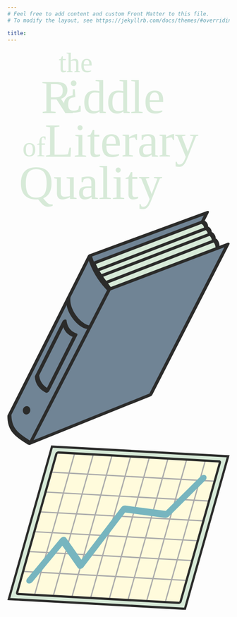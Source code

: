 ```yaml
---
# Feel free to add content and custom Front Matter to this file.
# To modify the layout, see https://jekyllrb.com/docs/themes/#overriding-theme-defaults

title:
---
```

<svg id="riddle_title_logo" viewBox="0 0 1633.32 1188.37">
<!-- orignal dimensions: 1499px x 1091px -->
<!-- Initial font: Abril Fatface -->
 <defs>
  <style type="text/css">
   <![CDATA[
    .fil0 {fill:#D7EAD8}
    .fnt0 {font-weight:normal;font-size:204.86px;font-family:'Odibee Sans'}
    .fnt1 {font-weight:normal;font-size:351.19px;font-family:'Odibee Sans'}
   ]]>
  </style>
 </defs>
 <g id="riddle_title">
  <text x="376.41" y="170.00"  class="fil0 fnt0">the</text>
  <text x="247.00" y="468.34"  class="fil0 fnt1">R</text>
  <text x="401.36" y="394.59"  class="fil0 fnt1">¿</text>
  <text x="552.54" y="468.34"  class="fil0 fnt1">ddle</text>
  <text x="110.00" y="788.61"  class="fil0 fnt0">of</text>
  <text x="273.51" y="789.36"  class="fil0 fnt1">Literary</text>
  <text x="85.23" y="1100.57"  class="fil0 fnt1">Quality</text>
 </g>
</svg>

<svg id="riddle_title_book" viewBox="0 0 169.34 178.56">
 <defs>
  <style type="text/css">
   <![CDATA[
    .fil4 {fill:#2B2B2A}
    .fil0 {fill:#D7EAD8}
    .fil2 {fill:#708495}
    .fil1 {fill:#2B2B2A;fill-rule:nonzero}
    .fil3 {fill:#2B2B2A;fill-rule:nonzero}
   ]]>
  </style>
 </defs>
 <g id="Layer_x0020_1">
  <metadata id="CorelCorpID_0Corel-Layer"/>
  <g>
   <polygon class="fil0" points="78.29,58.71 160.86,27.62 148.55,8.42 65.63,38.54 68.72,44.93 72.87,51.31 "/>
   <path id="1" class="fil1" d="M160.88 27.08l0.6 0.09 -0.64 0.99 -82.58 31.09 0.05 -1.08 82.57 -31.09zm0.6 0.09l0.39 0.6 -1.03 0.39 0.64 -0.99zm-13.54 -18.3l0.65 -1 0.58 0.1 12.31 19.2 -1.24 0.9 -12.3 -19.2zm0.65 -1l0.42 -0.15 0.16 0.25 -0.58 -0.1zm-82.99 31.21l-0.6 -0.12 0.67 -0.97 82.92 -30.12 -0.07 1.09 -82.92 30.12zm-0.6 -0.12l-0.3 -0.62 0.97 -0.35 -0.67 0.97zm4.36 5.55l-1.26 0.87 -0.01 -0.04 -3.09 -6.38 1.27 -0.84 3.09 6.39zm-1.26 0.87l-0.01 -0.02 0 -0.02 0.01 0.04zm5.39 5.48l-1.22 0.92 -0.01 -0.02 -4.16 -6.38 1.24 -0.91 4.15 6.39zm-1.22 0.92l-0.01 -0.02 0 0.01 0.01 0.01zm6.62 6.47l-0.63 1 -0.58 -0.07 -5.41 -7.4 1.21 -0.93 5.41 7.4zm-0.63 1l-0.41 0.16 -0.17 -0.23 0.58 0.07z"/>
  </g>
  <g>
   <polygon class="fil2" points="10.15,172.86 17.13,177.59 77.36,60.35 69.6,50.5 64.64,41.41 62.08,35.31 1.53,155.71 2.75,163.39 5.38,168.2 "/>
   <path id="1" class="fil1" d="M17.66 177.06l0.06 0.54 -1.13 0.52 -6.97 -4.73 1.07 -1.06 6.97 4.73zm0.06 0.54l-0.49 0.96 -0.64 -0.44 1.13 -0.52zm59.04 -117.26l1.2 -0.46 -0.01 0.48 -60.23 117.24 -1.19 -0.02 60.23 -117.24zm1.2 -0.46l0.14 0.18 -0.15 0.3 0.01 -0.48zm-8.96 -8.9l-0.03 -0.04 1.23 -0.91 7.76 9.85 -1.21 0.94 -7.75 -9.84zm0 0l-0.02 -0.02 -0.01 -0.02 0.03 0.04zm-4.99 -9.14l-0.01 -0.02 1.27 -0.84 4.96 9.09 -1.26 0.87 -4.96 -9.1zm0 0l-0.01 -0.01 0 -0.01 0.01 0.02zm-2.57 -6.12l0.04 -0.41 1.24 -0.4 2.56 6.1 -1.28 0.81 -2.56 -6.1zm0.04 -0.41l0.77 -1.52 0.47 1.12 -1.24 0.4zm-59.35 120.4l-1.26 0.33 0.07 -0.33 60.54 -120.4 1.19 0 -60.54 120.4zm-1.26 0.33l-0.02 -0.15 0.09 -0.18 -0.07 0.33zm2.54 7.02l-1.29 0.76 -0.03 -0.1 -1.22 -7.68 1.32 -0.66 1.22 7.68zm-1.29 0.76l-0.02 -0.04 -0.01 -0.06 0.03 0.1zm3.89 3.95l-1.21 0.93 -0.05 -0.07 -2.63 -4.81 1.26 -0.86 2.63 4.81zm-1.21 0.93l-0.03 -0.03 -0.02 -0.04 0.05 0.07zm5.93 3.66l-1.11 1.03 -0.04 -0.03 -4.78 -4.66 1.16 -1 4.77 4.66zm-1.11 1.03l-0.03 -0.01 -0.01 -0.02 0.04 0.03z"/>
  </g>
  <polygon class="fil2" points="63.05,33.63 64.72,40.29 148.37,8.79 152.01,1.5 "/>
  <g>
   <path class="fil1" d="M0.41 155.23l2.73 0c-0.38,0.75 -1.3,1.37 -2.05,1.37 -0.76,-0.01 -1.06,-0.62 -0.68,-1.37zm60.85 -121.01l1.44 -1.25 1.3 1.25 -60.86 121.01 -2.73 0 60.85 -121.01zm2.74 0l-2.74 0c0.38,-0.76 1.3,-1.37 2.06,-1.37 0.75,0 1.06,0.61 0.68,1.37zm88.16 -34.1l1.31 1.25 -1.44 1.25 -89.47 32.85 0.14 -2.5 89.46 -32.85zm-0.13 2.5l0.13 -2.5c0.85,-0.31 1.5,0 1.47,0.69 -0.04,0.69 -0.75,1.5 -1.6,1.81zm-2.11 5.8l-2.49 1.28 -0.24 -1.28 3.54 -7.05 2.74 0 -3.55 7.05zm-2.73 0l2.73 0c-0.38,0.75 -1.3,1.37 -2.05,1.37 -0.76,0 -1.06,-0.62 -0.68,-1.37zm3.07 5.77l-0.41 -0.75 0.01 -0.14 0.01 -0.15 0 -0.14 -0.01 -0.14 -0.01 -0.14 -0.01 -0.14 -0.02 -0.14 -0.02 -0.13 -0.03 -0.13 -0.04 -0.13 -0.04 -0.12 -0.04 -0.13 -0.05 -0.12 -0.06 -0.12 -0.06 -0.12 -0.07 -0.12 -0.07 -0.12 -0.08 -0.11 -0.08 -0.11 -0.1 -0.11 -0.1 -0.11 -0.1 -0.11 -0.11 -0.11 -0.12 -0.1 -0.13 -0.1 -0.13 -0.1 -0.14 -0.1 -0.15 -0.09 -0.15 -0.1 -0.17 -0.09 -0.17 -0.08 -0.18 -0.09 2.25 -2.56 0.22 0.1 0.21 0.11 0.21 0.11 0.19 0.12 0.19 0.12 0.18 0.13 0.18 0.13 0.16 0.13 0.16 0.14 0.15 0.14 0.14 0.15 0.14 0.15 0.12 0.15 0.12 0.16 0.11 0.16 0.11 0.16 0.09 0.17 0.09 0.17 0.08 0.18 0.08 0.18 0.06 0.18 0.06 0.18 0.05 0.19 0.04 0.19 0.04 0.2 0.03 0.2 0.02 0.19 0.01 0.21 0.01 0.2 0 0.21 -0.01 0.21 -0.01 0.21 -0.4 -0.74 -2.25 2.56zm-0.41 -0.75l3.06 -1.07c-0.05,0.7 -0.78,1.5 -1.62,1.8 -0.85,0.29 -1.49,-0.03 -1.44,-0.73zm3.29 4.98l-0.39 -0.61 -0.01 -0.15 -0.01 -0.15 -0.02 -0.15 -0.02 -0.14 -0.03 -0.15 -0.03 -0.13 -0.03 -0.14 -0.04 -0.13 -0.04 -0.13 -0.05 -0.13 -0.05 -0.13 -0.05 -0.12 -0.06 -0.12 -0.07 -0.12 -0.07 -0.12 -0.07 -0.11 -0.08 -0.12 -0.08 -0.11 -0.08 -0.1 -0.1 -0.11 -0.09 -0.1 -0.11 -0.1 -0.1 -0.1 -0.11 -0.09 -0.12 -0.09 -0.12 -0.09 -0.13 -0.09 -0.13 -0.09 -0.14 -0.08 -0.15 -0.08 -0.15 -0.08 -0.15 -0.07 2.25 -2.56 0.19 0.09 0.19 0.1 0.19 0.1 0.18 0.11 0.17 0.11 0.16 0.11 0.16 0.12 0.16 0.12 0.15 0.13 0.14 0.13 0.13 0.13 0.13 0.14 0.13 0.14 0.12 0.14 0.11 0.15 0.1 0.15 0.1 0.16 0.1 0.16 0.08 0.16 0.09 0.17 0.07 0.17 0.07 0.17 0.07 0.18 0.05 0.18 0.05 0.18 0.05 0.19 0.04 0.19 0.04 0.18 0.03 0.2 0.02 0.2 0.02 0.2 0.01 0.2 -0.39 -0.62 -2.28 2.55zm-0.39 -0.61l3.06 -1.32c0.03,0.66 -0.63,1.49 -1.47,1.86 -0.85,0.36 -1.56,0.12 -1.59,-0.54zm3.54 5.62l-0.51 -0.69 -0.01 -0.19 -0.01 -0.2 -0.02 -0.19 -0.02 -0.18 -0.03 -0.18 -0.03 -0.17 -0.04 -0.18 -0.04 -0.16 -0.05 -0.17 -0.05 -0.15 -0.06 -0.16 -0.06 -0.15 -0.07 -0.15 -0.07 -0.14 -0.07 -0.14 -0.08 -0.13 -0.09 -0.13 -0.09 -0.13 -0.09 -0.12 -0.1 -0.12 -0.1 -0.12 -0.11 -0.11 -0.11 -0.11 -0.12 -0.11 -0.12 -0.1 -0.13 -0.1 -0.13 -0.1 -0.14 -0.09 -0.14 -0.09 -0.15 -0.08 -0.15 -0.09 -0.16 -0.08 2.28 -2.55 0.2 0.1 0.19 0.11 0.19 0.11 0.18 0.11 0.17 0.12 0.18 0.13 0.16 0.12 0.16 0.14 0.15 0.14 0.15 0.14 0.14 0.15 0.14 0.15 0.13 0.16 0.12 0.16 0.12 0.17 0.11 0.17 0.11 0.18 0.1 0.18 0.09 0.19 0.09 0.19 0.08 0.2 0.07 0.2 0.07 0.21 0.06 0.21 0.06 0.22 0.05 0.22 0.04 0.22 0.03 0.23 0.03 0.24 0.02 0.23 0.02 0.25 0.01 0.25 -0.51 -0.69 -2.04 2.65zm-0.51 -0.69l3.06 -1.27c0.02,0.66 -0.65,1.49 -1.5,1.84 -0.84,0.36 -1.54,0.1 -1.56,-0.57zm2.79 4.95l0 -0.12 0 -0.12 -0.02 -0.14 -0.01 -0.14 -0.02 -0.15 -0.03 -0.16 -0.03 -0.16 -0.04 -0.17 -0.04 -0.16 -0.05 -0.17 -0.06 -0.17 -0.05 -0.18 -0.07 -0.17 -0.07 -0.17 -0.07 -0.17 -0.08 -0.16 -0.08 -0.17 -0.09 -0.15 -0.09 -0.16 -0.09 -0.15 -0.1 -0.14 -0.1 -0.14 -0.11 -0.12 -0.11 -0.12 -0.11 -0.12 -0.11 -0.1 -0.11 -0.09 -0.11 -0.08 -0.11 -0.07 -0.11 -0.06 -0.11 -0.05 -0.1 -0.03 2.04 -2.65 0.23 0.09 0.22 0.09 0.2 0.11 0.2 0.13 0.18 0.13 0.17 0.14 0.16 0.15 0.16 0.16 0.15 0.16 0.14 0.17 0.13 0.18 0.13 0.18 0.12 0.19 0.11 0.19 0.11 0.2 0.1 0.2 0.1 0.2 0.09 0.21 0.08 0.2 0.08 0.21 0.07 0.21 0.06 0.2 0.06 0.21 0.05 0.21 0.05 0.21 0.04 0.2 0.04 0.2 0.02 0.2 0.03 0.2 0.01 0.19 0.01 0.19 0 0.19 -3.06 1.21zm0 0l3.06 -1.21c-0.01,0.68 -0.7,1.5 -1.54,1.84 -0.85,0.33 -1.53,0.05 -1.52,-0.63z"/>
  </g>
  <g>
   <polygon class="fil2" points="17.43,177 109.12,140.11 167.81,25.55 77.66,59.75 "/>
   <path id="1" class="fil1" d="M109.12 138.89l1.36 1.23 -1.36 1.21 -91.69 36.89 -0.01 -2.45 91.7 -36.88zm0 2.44l0 -2.44c0.84,-0.34 1.53,-0.07 1.53,0.6 0,0.68 -0.69,1.5 -1.53,1.84zm57.33 -115.8l1.4 -1.22 1.32 1.25 -58.69 114.56 -2.72 -0.03 58.69 -114.56zm2.72 0.03l-2.72 -0.03c0.38,-0.75 1.31,-1.36 2.06,-1.35 0.75,0.01 1.04,0.63 0.66,1.38zm-91.56 35.43l-1.31 -1.25 1.4 -1.23 90.15 -34.2 -0.09 2.48 -90.15 34.2zm0.09 -2.48l-0.09 2.48c-0.84,0.32 -1.51,0.03 -1.48,-0.66 0.02,-0.68 0.72,-1.5 1.57,-1.82zm-58.91 118.5l-1.36 1.21 -1.36 -1.24 60.23 -117.24 2.72 0.03 -60.23 117.24zm-2.72 -0.03l2.72 0.03c-0.39,0.76 -1.32,1.36 -2.07,1.35 -0.75,0 -1.04,-0.63 -0.65,-1.38z"/>
  </g>
  <g>
   <polygon class="fil1" points="76.32,60.89 75.68,60.22 75.05,59.54 74.42,58.85 73.81,58.16 73.21,57.46 72.61,56.75 72.03,56.04 71.45,55.31 70.89,54.58 70.34,53.84 69.79,53.08 69.26,52.32 68.74,51.56 68.23,50.78 67.73,49.99 67.24,49.19 66.77,48.39 66.3,47.57 65.85,46.75 65.41,45.91 64.98,45.06 64.57,44.21 64.17,43.34 63.78,42.47 63.4,41.58 63.03,40.68 62.68,39.77 62.34,38.85 62.02,37.92 61.71,36.98 61.41,36.03 61.13,35.06 64.13,33.37 64.41,34.31 64.69,35.24 65,36.16 65.31,37.07 65.64,37.96 65.99,38.85 66.34,39.73 66.71,40.59 67.09,41.45 67.49,42.29 67.89,43.13 68.31,43.96 68.74,44.77 69.18,45.58 69.63,46.38 70.1,47.16 70.58,47.94 71.06,48.71 71.56,49.47 72.07,50.23 72.59,50.97 73.12,51.71 73.67,52.43 74.22,53.15 74.78,53.86 75.35,54.57 75.94,55.26 76.53,55.95 77.13,56.63 77.74,57.3 78.36,57.96 78.99,58.62 "/>
  </g>
  <g>
   <polygon class="fil3" points="62.42,89.82 61.62,89.96 60.86,89.97 60.13,89.88 59.4,89.72 58.68,89.48 57.95,89.18 57.21,88.81 56.46,88.38 55.71,87.9 54.96,87.36 54.21,86.76 53.46,86.12 52.72,85.43 51.99,84.69 51.28,83.91 50.58,83.09 49.91,82.23 49.26,81.34 48.64,80.41 48.05,79.46 47.5,78.48 46.99,77.47 46.53,76.44 46.11,75.39 45.75,74.32 45.44,73.24 45.2,72.14 45.02,71.03 44.92,69.91 44.89,68.78 44.94,67.64 45.08,66.5 48.11,65.61 47.99,66.58 47.95,67.57 47.98,68.57 48.07,69.57 48.23,70.58 48.46,71.59 48.74,72.6 49.08,73.59 49.47,74.58 49.91,75.55 50.39,76.51 50.91,77.44 51.47,78.35 52.06,79.23 52.68,80.09 53.33,80.91 53.99,81.69 54.68,82.43 55.37,83.13 56.07,83.79 56.78,84.4 57.48,84.96 58.18,85.46 58.87,85.9 59.54,86.29 60.19,86.61 60.8,86.87 61.38,87.06 61.91,87.18 62.38,87.23 62.74,87.23 62.99,87.19 "/>
  </g>
  <g>
   <path class="fil1" d="M3.06 155.1l-3.06 1.23c0,-0.68 0.68,-1.5 1.53,-1.84 0.85,-0.34 1.53,-0.06 1.53,0.61zm12.56 23.03l-0.82 -0.54 -0.81 -0.53 -0.79 -0.52 -0.78 -0.51 -0.76 -0.5 -0.75 -0.5 -0.73 -0.51 -0.71 -0.5 -0.69 -0.5 -0.68 -0.52 -0.65 -0.51 -0.64 -0.53 -0.61 -0.54 -0.58 -0.55 -0.57 -0.57 -0.54 -0.59 -0.51 -0.61 -0.49 -0.63 -0.46 -0.65 -0.43 -0.68 -0.4 -0.71 -0.38 -0.73 -0.34 -0.77 -0.3 -0.8 -0.28 -0.83 -0.24 -0.88 -0.2 -0.91 -0.17 -0.95 -0.13 -0.99 -0.1 -1.03 -0.06 -1.08 -0.02 -1.13 3.06 -1.23 0.02 1.06 0.06 1.01 0.09 0.97 0.12 0.92 0.16 0.88 0.19 0.84 0.22 0.8 0.25 0.77 0.28 0.74 0.31 0.7 0.34 0.68 0.37 0.64 0.4 0.63 0.43 0.6 0.45 0.59 0.48 0.56 0.5 0.55 0.53 0.54 0.56 0.52 0.58 0.51 0.6 0.51 0.63 0.5 0.66 0.49 0.67 0.49 0.7 0.49 0.71 0.5 0.74 0.49 0.75 0.5 0.78 0.51 0.79 0.52 0.81 0.52 0.83 0.54 -2.45 2.46zm0 0l2.45 -2.46c0.51,0.34 0.37,1.16 -0.3,1.84 -0.67,0.67 -1.64,0.95 -2.15,0.62z"/>
  </g>
  <g>
   <path class="fil1" d="M31.94 137.17l-2.73 1.36 -0.43 -0.24 -0.42 -0.24 -0.41 -0.25 -0.4 -0.26 -0.4 -0.27 -0.38 -0.28 -0.38 -0.28 -0.36 -0.29 -0.36 -0.3 -0.34 -0.31 -0.34 -0.32 -0.32 -0.33 -0.31 -0.33 -0.3 -0.35 -0.29 -0.35 -0.28 -0.37 -0.27 -0.37 -0.25 -0.39 -0.24 -0.4 -0.22 -0.4 -0.22 -0.42 -0.2 -0.43 -0.18 -0.43 -0.17 -0.45 -0.16 -0.47 -0.14 -0.47 -0.13 -0.48 -0.11 -0.5 -0.1 -0.51 -0.08 -0.51 -0.07 -0.54 -0.04 -0.54 3.29 -1.47 0.04 0.48 0.06 0.47 0.07 0.46 0.09 0.45 0.1 0.44 0.11 0.43 0.13 0.42 0.13 0.41 0.16 0.4 0.16 0.39 0.18 0.38 0.19 0.37 0.2 0.36 0.21 0.35 0.23 0.34 0.23 0.34 0.25 0.33 0.26 0.31 0.27 0.32 0.28 0.3 0.3 0.3 0.3 0.28 0.31 0.28 0.33 0.28 0.33 0.26 0.34 0.26 0.36 0.26 0.36 0.24 0.37 0.24 0.39 0.24 0.39 0.23 0.4 0.22 -2.74 1.35 2.95 0zm-2.73 1.36l2.52 -2.71c0.58,0.31 0.5,1.18 -0.2,1.93 -0.69,0.75 -1.73,1.1 -2.32,0.78zm23.64 -45.05l0.35 1.41 -0.66 1.33 -0.67 1.32 -0.66 1.32 -0.67 1.32 -0.66 1.32 -0.66 1.32 -0.67 1.32 -0.66 1.32 -0.67 1.33 -0.66 1.32 -0.67 1.32 -0.66 1.32 -0.67 1.32 -0.66 1.32 -0.66 1.32 -0.67 1.32 -0.66 1.33 -0.67 1.32 -0.66 1.32 -0.67 1.32 -0.66 1.32 -0.67 1.32 -0.66 1.32 -0.66 1.32 -0.67 1.33 -0.66 1.32 -0.67 1.32 -0.66 1.32 -0.67 1.32 -0.66 1.32 -0.67 1.32 -0.66 1.32 -2.95 0 0.67 -1.32 0.66 -1.32 0.67 -1.32 0.66 -1.32 0.67 -1.32 0.66 -1.33 0.67 -1.32 0.66 -1.32 0.66 -1.32 0.67 -1.32 0.66 -1.32 0.67 -1.32 0.66 -1.32 0.67 -1.33 0.66 -1.32 0.67 -1.32 0.66 -1.32 0.67 -1.32 0.66 -1.32 0.66 -1.32 0.67 -1.32 0.66 -1.33 0.67 -1.32 0.66 -1.32 0.67 -1.32 0.66 -1.32 0.66 -1.32 0.67 -1.32 0.66 -1.33 0.67 -1.32 0.66 -1.32 0.67 -1.32 0.34 1.42 2.25 -2.83zm0.35 1.41l-2.94 0c0.41,-0.81 1.4,-1.47 2.21,-1.47 0.81,0 1.14,0.66 0.73,1.47zm-11.23 -10.72l3.11 -0.77 0.07 0.5 0.07 0.48 0.09 0.47 0.1 0.46 0.11 0.44 0.13 0.44 0.13 0.42 0.15 0.4 0.16 0.4 0.17 0.39 0.18 0.37 0.2 0.36 0.2 0.35 0.22 0.34 0.23 0.32 0.24 0.32 0.25 0.31 0.26 0.29 0.27 0.28 0.28 0.27 0.3 0.27 0.3 0.25 0.32 0.24 0.33 0.23 0.34 0.22 0.35 0.21 0.36 0.2 0.37 0.19 0.38 0.18 0.4 0.17 0.4 0.16 0.41 0.15 -2.25 2.83 -0.46 -0.17 -0.46 -0.18 -0.44 -0.19 -0.44 -0.21 -0.42 -0.21 -0.41 -0.23 -0.39 -0.24 -0.39 -0.25 -0.37 -0.26 -0.36 -0.28 -0.35 -0.28 -0.34 -0.3 -0.32 -0.31 -0.31 -0.32 -0.3 -0.34 -0.29 -0.35 -0.27 -0.36 -0.26 -0.37 -0.25 -0.38 -0.23 -0.4 -0.22 -0.41 -0.21 -0.42 -0.19 -0.44 -0.18 -0.44 -0.17 -0.46 -0.15 -0.47 -0.14 -0.49 -0.12 -0.49 -0.11 -0.51 -0.1 -0.52 -0.08 -0.53 -0.07 -0.55 3.11 -0.77 -2.94 -0.01zm3.11 -0.77l-3.28 1.55c-0.08,-0.69 0.59,-1.6 1.5,-2.03 0.9,-0.43 1.7,-0.21 1.78,0.48zm-21.06 42.32l-3.11 0.73 0.17 -0.74 20.89 -41.54 2.94 0.01 -20.89 41.54zm-2.94 -0.01l2.94 0.01c-0.4,0.81 -1.4,1.47 -2.21,1.47 -0.81,0 -1.14,-0.66 -0.73,-1.48z"/>
  </g>
  <g>
   <path class="fil4" d="M16.28 150.47c-0.77,-1.14 -2.15,-1.38 -3.09,-0.53 -0.94,0.85 -1.07,2.47 -0.3,3.62 0.77,1.14 2.15,1.38 3.09,0.53 0.94,-0.85 1.07,-2.47 0.3,-3.62z"/>
   <path id="1" class="fil1" d="M12.83 149.63l0 0 0.15 -0.12 0.14 -0.11 0.15 -0.1 0.16 -0.1 0.16 -0.08 0.15 -0.07 0.16 -0.06 0.15 -0.05 0.16 -0.04 0.14 -0.03 0.15 -0.02 0.14 -0.01 0.15 -0.01 0.13 0.01 0.14 0.01 0.13 0.02 0.13 0.02 0.12 0.04 0.13 0.04 0.12 0.04 0.11 0.05 0.12 0.06 0.11 0.06 0.11 0.07 0.11 0.08 0.1 0.08 0.1 0.09 0.1 0.09 0.09 0.1 0.09 0.1 0.08 0.11 0.09 0.12 -1.23 0.91 -0.07 -0.09 -0.07 -0.09 -0.07 -0.09 -0.08 -0.08 -0.07 -0.07 -0.08 -0.07 -0.08 -0.06 -0.08 -0.06 -0.08 -0.05 -0.09 -0.05 -0.08 -0.04 -0.08 -0.04 -0.09 -0.03 -0.08 -0.02 -0.08 -0.03 -0.08 -0.01 -0.08 -0.01 -0.08 -0.01 -0.07 0 -0.07 0 -0.07 0 -0.06 0.01 -0.06 0.02 -0.05 0.01 -0.05 0.01 -0.05 0.02 -0.04 0.02 -0.04 0.02 -0.03 0.02 -0.04 0.03 -0.04 0.03 -0.03 0.03 0 0 -0.72 -0.62zm-0.55 4.38l0 0 -0.08 -0.12 -0.07 -0.12 -0.07 -0.13 -0.06 -0.12 -0.05 -0.13 -0.05 -0.14 -0.04 -0.13 -0.04 -0.14 -0.03 -0.13 -0.02 -0.14 -0.02 -0.14 -0.02 -0.14 0 -0.14 -0.01 -0.14 0.01 -0.14 0 -0.14 0.02 -0.15 0.02 -0.14 0.03 -0.14 0.03 -0.14 0.04 -0.14 0.05 -0.15 0.05 -0.14 0.06 -0.14 0.07 -0.14 0.08 -0.15 0.08 -0.14 0.1 -0.13 0.1 -0.14 0.12 -0.14 0.12 -0.13 0.13 -0.13 0.72 0.62 -0.04 0.03 -0.04 0.04 -0.03 0.05 -0.04 0.05 -0.04 0.06 -0.04 0.06 -0.04 0.06 -0.03 0.07 -0.03 0.08 -0.03 0.09 -0.03 0.08 -0.03 0.09 -0.02 0.1 -0.02 0.09 -0.01 0.1 -0.01 0.11 -0.01 0.1 0 0.11 0 0.1 0.01 0.11 0.01 0.11 0.01 0.11 0.02 0.11 0.03 0.11 0.03 0.11 0.03 0.1 0.04 0.11 0.04 0.11 0.05 0.1 0.05 0.1 0.06 0.1 0.07 0.1 0 0 -1.23 0.91zm4.06 0.39l0 0 -0.14 0.12 -0.15 0.11 -0.15 0.1 -0.16 0.1 -0.16 0.08 -0.15 0.07 -0.16 0.06 -0.15 0.05 -0.15 0.04 -0.15 0.03 -0.15 0.02 -0.14 0.01 -0.14 0.01 -0.14 -0.01 -0.13 -0.01 -0.14 -0.02 -0.12 -0.02 -0.13 -0.04 -0.13 -0.04 -0.12 -0.04 -0.11 -0.05 -0.12 -0.06 -0.11 -0.06 -0.11 -0.07 -0.11 -0.08 -0.1 -0.08 -0.1 -0.09 -0.09 -0.09 -0.1 -0.1 -0.09 -0.1 -0.08 -0.11 -0.08 -0.12 1.23 -0.91 0.06 0.09 0.07 0.09 0.07 0.09 0.08 0.08 0.07 0.07 0.08 0.07 0.08 0.06 0.08 0.06 0.08 0.05 0.09 0.05 0.08 0.04 0.09 0.04 0.08 0.03 0.08 0.02 0.08 0.03 0.08 0.01 0.08 0.01 0.08 0.01 0.07 0 0.07 0 0.07 0 0.06 -0.01 0.06 -0.02 0.06 -0.01 0.04 -0.01 0.05 -0.02 0.04 -0.02 0.04 -0.02 0.03 -0.02 0.04 -0.03 0.04 -0.03 0.03 -0.03 0 0 0.72 0.62zm0.56 -4.38l0 0 0.07 0.12 0.07 0.12 0.07 0.13 0.06 0.12 0.05 0.13 0.05 0.14 0.04 0.13 0.04 0.13 0.03 0.14 0.02 0.14 0.02 0.14 0.02 0.14 0.01 0.14 0 0.14 0 0.14 -0.01 0.14 -0.02 0.14 -0.02 0.15 -0.03 0.14 -0.03 0.14 -0.04 0.14 -0.04 0.15 -0.06 0.14 -0.06 0.14 -0.07 0.14 -0.07 0.14 -0.09 0.14 -0.1 0.14 -0.1 0.14 -0.11 0.14 -0.13 0.13 -0.13 0.13 -0.72 -0.62 0.04 -0.03 0.04 -0.04 0.03 -0.05 0.04 -0.05 0.04 -0.05 0.04 -0.07 0.04 -0.06 0.03 -0.08 0.03 -0.07 0.04 -0.09 0.02 -0.08 0.03 -0.09 0.02 -0.1 0.02 -0.09 0.01 -0.1 0.01 -0.11 0.01 -0.1 0 -0.11 0 -0.1 0 -0.11 -0.02 -0.11 -0.01 -0.11 -0.02 -0.11 -0.03 -0.11 -0.03 -0.11 -0.03 -0.1 -0.04 -0.11 -0.04 -0.11 -0.05 -0.1 -0.05 -0.1 -0.06 -0.1 -0.06 -0.1 0 0 1.23 -0.91z"/>
  </g>
  <g>
   <path class="fil1" d="M148.51 9.66l0.09 -2.48c0.84,-0.32 1.51,-0.03 1.48,0.66 -0.02,0.68 -0.72,1.5 -1.57,1.82zm-82.85 31.48l0.08 -2.48 82.86 -31.48 -0.09 2.48 -82.85 31.48zm0.08 -2.48l-0.08 2.48c-0.85,0.32 -1.51,0.02 -1.49,-0.66 0.02,-0.68 0.72,-1.5 1.57,-1.82z"/>
  </g>
  <g>
   <path class="fil1" d="M151.19 14.68l0.06 -2.48c0.85,-0.32 1.52,-0.03 1.5,0.65 -0.02,0.69 -0.72,1.5 -1.56,1.83zm-83.29 32l0.07 -2.48 83.28 -32 -0.06 2.48 -83.29 32zm0.07 -2.48l-0.07 2.48c-0.85,0.32 -1.52,0.03 -1.5,-0.65 0.02,-0.68 0.72,-1.5 1.57,-1.83z"/>
  </g>
  <g>
   <path class="fil1" d="M154.4 18.92l0.07 -2.47c0.85,-0.33 1.52,-0.04 1.5,0.65 -0.02,0.68 -0.72,1.49 -1.57,1.82zm-83.91 32.21l0.07 -2.48 83.91 -32.2 -0.07 2.47 -83.91 32.21zm0.07 -2.48l-0.07 2.48c-0.84,0.32 -1.51,0.03 -1.49,-0.65 0.01,-0.69 0.72,-1.5 1.56,-1.83z"/>
  </g>
  <g>
   <path class="fil1" d="M157.76 23.87l0.06 -2.47c0.84,-0.32 1.51,-0.04 1.5,0.65 -0.02,0.68 -0.71,1.5 -1.56,1.82zm-83.31 32.2l0.06 -2.47 83.31 -32.2 -0.06 2.47 -83.31 32.2zm0.06 -2.47l-0.06 2.47c-0.84,0.33 -1.51,0.04 -1.5,-0.64 0.02,-0.68 0.72,-1.5 1.56,-1.83z"/>
  </g>
 </g>
</svg>


<svg id="riddle_title_chart" viewBox="0 0 452.51 335.24">
 <defs>
  <style type="text/css">
   <![CDATA[
    .cfil2 {fill:#FFFBDC}
    .cfil0 {fill:#D7EAD8}
    .cfil1 {fill:#2B2B2A;fill-rule:nonzero}
    .cfil3 {fill:#ABABAB;fill-rule:nonzero}
    .cfil4 {fill:#77B5BF;fill-rule:nonzero}
   ]]>
  </style>
 </defs>
 <g id="Layer_x0020_1">
  <metadata id="CorelCorpID_0Corel-Layer"/>
  <g>
   <polygon class="cfil0" points="90.83,2.4 449.56,22.18 361.67,332.84 2.95,313.05 "/>
   <path id="1" class="cfil1" d="M448.92 24.45l-358.73 -19.78 1.29 -4.54 358.72 19.78 1.66 2.4 -2.94 2.14zm1.28 -4.54l2.31 0.13 -0.65 2.27 -1.66 -2.4zm-90.83 312.8l87.88 -310.66 4.61 0.26 -87.88 310.66 -2.95 2.14 -1.66 -2.4zm4.61 0.26l-0.64 2.27 -2.31 -0.13 2.95 -2.14zm-360.39 -22.19l358.72 19.79 -1.28 4.54 -358.72 -19.79 -1.67 -2.39 2.95 -2.15zm-1.28 4.54l-2.31 -0.12 0.64 -2.27 1.67 2.39zm90.83 -312.8l-87.89 310.66 -4.61 -0.25 87.89 -310.66 2.95 -2.14 1.66 2.39zm-4.61 -0.25l0.64 -2.27 2.31 0.13 -2.95 2.14z"/>
  </g>
  <g>
   <path class="cfil2" d="M103.78 14.46l326.51 18.01c1.76,0.1 2.79,1.6 2.3,3.34l-79.77 281.98c-0.49,1.74 -2.33,3.08 -4.09,2.98l-326.51 -18.01c-1.76,-0.1 -2.8,-1.59 -2.31,-3.33l79.78 -281.99c0.49,-1.73 2.33,-3.07 4.09,-2.98z"/>
   <path id="1" class="cfil1" d="M429.93 33.76l-326.52 -18.01 0.73 -2.57 326.51 18 -0.72 2.58 0 0zm3.97 2.12l-2.61 -0.15 0 0 0.02 -0.09 0.02 -0.1 0.01 -0.09 0.01 -0.1 0.01 -0.09 0 -0.09 -0.01 -0.09 -0.01 -0.08 -0.01 -0.08 -0.02 -0.09 -0.03 -0.08 -0.02 -0.08 -0.03 -0.07 -0.04 -0.08 -0.04 -0.07 -0.05 -0.07 -0.04 -0.06 -0.06 -0.07 -0.06 -0.06 -0.06 -0.06 -0.06 -0.05 -0.06 -0.05 -0.07 -0.04 -0.07 -0.04 -0.08 -0.04 -0.08 -0.04 -0.08 -0.03 -0.09 -0.02 -0.08 -0.02 -0.09 -0.02 -0.1 -0.01 -0.09 -0.01 0.72 -2.58 0.23 0.02 0.23 0.03 0.21 0.04 0.22 0.06 0.2 0.06 0.2 0.07 0.19 0.08 0.18 0.09 0.17 0.1 0.17 0.11 0.16 0.12 0.15 0.13 0.14 0.13 0.13 0.14 0.12 0.15 0.12 0.15 0.1 0.17 0.1 0.17 0.08 0.17 0.08 0.18 0.07 0.19 0.05 0.19 0.05 0.2 0.03 0.2 0.03 0.21 0.01 0.21 0 0.21 -0.01 0.22 -0.02 0.22 -0.04 0.22 -0.04 0.23 -0.06 0.23 0 0zm-82.39 281.84l79.78 -281.99 2.61 0.15 -79.77 281.98 -2.62 -0.14 0 0zm-3.15 4.34l0.73 -2.58 0 0 0.1 0.01 0.1 -0.01 0.1 0 0.09 -0.01 0.1 -0.02 0.09 -0.02 0.1 -0.02 0.09 -0.03 0.1 -0.04 0.09 -0.03 0.09 -0.04 0.09 -0.05 0.09 -0.05 0.1 -0.05 0.07 -0.05 0.09 -0.06 0.08 -0.06 0.08 -0.07 0.08 -0.07 0.07 -0.07 0.07 -0.07 0.07 -0.08 0.07 -0.07 0.06 -0.08 0.06 -0.09 0.05 -0.09 0.05 -0.08 0.04 -0.08 0.05 -0.1 0.04 -0.09 0.03 -0.09 0.03 -0.1 2.62 0.14 -0.07 0.23 -0.09 0.22 -0.09 0.22 -0.1 0.22 -0.11 0.21 -0.12 0.21 -0.13 0.2 -0.14 0.2 -0.14 0.19 -0.16 0.19 -0.16 0.18 -0.17 0.17 -0.17 0.17 -0.18 0.16 -0.19 0.15 -0.19 0.15 -0.2 0.13 -0.21 0.14 -0.2 0.12 -0.21 0.11 -0.22 0.11 -0.22 0.1 -0.22 0.08 -0.22 0.08 -0.23 0.07 -0.23 0.06 -0.23 0.05 -0.23 0.04 -0.24 0.02 -0.22 0.02 -0.24 0 -0.23 0 -0.01 0zm-325.78 -20.58l326.51 18 -0.73 2.58 -326.51 -18.01 0 0 0.73 -2.57zm-3.98 -2.12l2.62 0.14 0 0 -0.03 0.1 -0.02 0.09 -0.01 0.1 -0.01 0.09 0 0.09 0 0.09 0 0.09 0.01 0.09 0.02 0.08 0.02 0.08 0.02 0.08 0.03 0.08 0.03 0.08 0.04 0.07 0.04 0.07 0.04 0.07 0.05 0.07 0.05 0.06 0.06 0.06 0.06 0.06 0.06 0.05 0.07 0.05 0.07 0.05 0.07 0.04 0.08 0.04 0.08 0.03 0.08 0.03 0.08 0.03 0.09 0.02 0.09 0.02 0.09 0.01 0.1 0.01 -0.73 2.57 -0.23 -0.02 -0.22 -0.03 -0.22 -0.04 -0.21 -0.05 -0.2 -0.06 -0.2 -0.08 -0.19 -0.08 -0.18 -0.09 -0.18 -0.1 -0.16 -0.11 -0.16 -0.12 -0.15 -0.12 -0.14 -0.13 -0.14 -0.15 -0.12 -0.15 -0.11 -0.15 -0.11 -0.16 -0.09 -0.17 -0.09 -0.18 -0.08 -0.18 -0.06 -0.18 -0.06 -0.19 -0.04 -0.21 -0.04 -0.2 -0.02 -0.2 -0.01 -0.21 -0.01 -0.22 0.02 -0.22 0.02 -0.21 0.03 -0.23 0.05 -0.23 0.05 -0.22 0 0zm82.39 -281.84l-79.77 281.98 -2.62 -0.14 79.78 -281.99 2.61 0.15zm3.15 -4.34l-0.73 2.57 0 0 -0.09 0 -0.1 0 -0.1 0.01 -0.1 0.01 -0.09 0.01 -0.1 0.02 -0.09 0.03 -0.1 0.03 -0.09 0.03 -0.1 0.04 -0.09 0.04 -0.09 0.04 -0.09 0.05 -0.09 0.05 -0.08 0.06 -0.09 0.06 -0.08 0.06 -0.07 0.06 -0.09 0.07 -0.07 0.07 -0.07 0.07 -0.07 0.08 -0.06 0.08 -0.06 0.08 -0.06 0.08 -0.05 0.09 -0.06 0.08 -0.04 0.09 -0.04 0.09 -0.04 0.1 -0.04 0.09 -0.03 0.1 -2.61 -0.15 0.07 -0.22 0.08 -0.23 0.09 -0.22 0.1 -0.21 0.11 -0.22 0.13 -0.21 0.13 -0.2 0.13 -0.2 0.15 -0.19 0.15 -0.18 0.16 -0.18 0.18 -0.18 0.17 -0.17 0.18 -0.15 0.18 -0.16 0.2 -0.14 0.2 -0.14 0.2 -0.13 0.2 -0.12 0.21 -0.12 0.22 -0.11 0.22 -0.09 0.22 -0.09 0.23 -0.08 0.22 -0.07 0.23 -0.06 0.23 -0.04 0.24 -0.04 0.23 -0.03 0.23 -0.02 0.24 0 0.23 0.01 0 0z"/>
  </g>
  <g>
   <polygon class="cfil3" points="54.08,304.52 135.64,16.22 138.26,16.36 56.69,304.66 "/>
  </g>
  <g>
   <polygon class="cfil3" points="92.1,306.62 173.66,18.32 176.27,18.46 94.71,306.76 "/>
  </g>
  <g>
   <polygon class="cfil3" points="130.12,308.71 211.68,20.41 214.29,20.56 132.73,308.86 "/>
  </g>
  <g>
   <polygon class="cfil3" points="168.14,310.81 249.7,22.51 252.31,22.66 170.75,310.95 "/>
  </g>
  <g>
   <polygon class="cfil3" points="206.15,312.91 287.72,24.61 290.33,24.75 208.77,313.05 "/>
  </g>
  <g>
   <polygon class="cfil3" points="244.17,315 325.73,26.71 328.35,26.85 246.79,315.15 "/>
  </g>
  <g>
   <polygon class="cfil3" points="282.19,317.1 363.75,28.8 366.37,28.95 284.81,317.24 "/>
  </g>
  <g>
   <polygon class="cfil3" points="320.21,319.2 401.77,30.9 404.39,31.04 322.82,319.34 "/>
  </g>
  <g>
   <polygon class="cfil3" points="421.73,74.22 88.82,55.86 89.55,53.28 422.46,71.65 "/>
  </g>
  <g>
   <polygon class="cfil3" points="410.29,114.66 77.38,96.3 78.11,93.72 411.02,112.08 "/>
  </g>
  <g>
   <polygon class="cfil3" points="398.85,155.09 65.94,136.73 66.67,134.15 399.58,152.51 "/>
  </g>
  <g>
   <polygon class="cfil3" points="387.41,195.53 54.5,177.16 55.23,174.59 388.14,192.95 "/>
  </g>
  <g>
   <polygon class="cfil3" points="375.97,235.96 43.06,217.6 43.79,215.02 376.7,233.38 "/>
  </g>
  <g>
   <polygon class="cfil3" points="364.53,276.4 31.62,258.03 32.35,255.46 365.26,273.82 "/>
  </g>
  <g>
   <path class="cfil1" d="M429.65 34.74l-326.52 -18.01 1.29 -4.54 326.51 18.01 -1.28 4.54zm5.25 1.19l-4.61 -0.25 0 0 0.01 -0.05 0.01 -0.04 0 -0.04 0.01 -0.05 0 -0.04 0 -0.05 0 -0.04 -0.01 -0.04 0 -0.03 -0.01 -0.05 -0.01 -0.04 -0.01 -0.03 -0.02 -0.04 -0.02 -0.04 -0.02 -0.03 -0.02 -0.03 -0.02 -0.03 -0.03 -0.04 -0.03 -0.02 -0.03 -0.03 -0.03 -0.03 -0.03 -0.02 -0.03 -0.02 -0.03 -0.02 -0.04 -0.02 -0.03 -0.01 -0.05 -0.02 -0.03 -0.01 -0.04 -0.01 -0.04 -0.01 -0.04 0 -0.05 -0.01 1.28 -4.54 0.28 0.02 0.27 0.04 0.27 0.05 0.26 0.06 0.25 0.08 0.24 0.09 0.23 0.1 0.22 0.11 0.22 0.12 0.2 0.14 0.2 0.14 0.18 0.16 0.17 0.16 0.16 0.17 0.15 0.18 0.14 0.19 0.13 0.2 0.12 0.2 0.1 0.21 0.09 0.23 0.09 0.23 0.06 0.23 0.06 0.24 0.04 0.24 0.03 0.27 0.02 0.25 0 0.26 -0.01 0.27 -0.03 0.26 -0.04 0.27 -0.06 0.29 -0.07 0.27 0 0zm-84.39 281.73l79.78 -281.98 4.61 0.25 -79.78 281.99 -4.61 -0.26 0 0zm-2.42 5.38l1.28 -4.54 0 0 0.05 0 0.04 0 0.05 0 0.05 -0.01 0.04 -0.01 0.04 -0.01 0.05 -0.01 0.04 -0.01 0.05 -0.02 0.04 -0.01 0.04 -0.02 0.04 -0.02 0.05 -0.03 0.04 -0.02 0.04 -0.02 0.04 -0.04 0.04 -0.02 0.03 -0.03 0.05 -0.04 0.03 -0.03 0.04 -0.04 0.03 -0.04 0.03 -0.03 0.02 -0.03 0.03 -0.05 0.03 -0.04 0.03 -0.04 0.01 -0.03 0.02 -0.05 0.02 -0.05 0.02 -0.04 0.01 -0.05 4.62 0.26 -0.09 0.27 -0.1 0.28 -0.11 0.26 -0.12 0.26 -0.14 0.28 -0.15 0.25 -0.16 0.24 -0.16 0.24 -0.18 0.24 -0.2 0.23 -0.19 0.22 -0.2 0.21 -0.22 0.2 -0.22 0.19 -0.22 0.19 -0.24 0.18 -0.24 0.17 -0.26 0.16 -0.24 0.15 -0.26 0.14 -0.26 0.13 -0.28 0.12 -0.27 0.1 -0.26 0.1 -0.29 0.08 -0.28 0.08 -0.28 0.05 -0.29 0.05 -0.28 0.03 -0.28 0.02 -0.29 0.01 -0.28 -0.01 0 0zm-325.23 -22.55l326.51 18.01 -1.28 4.54 -326.52 -18.01 0 0 1.29 -4.54zm-5.25 -1.19l4.61 0.26 0 0 -0.01 0.04 -0.01 0.04 -0.01 0.05 0 0.05 -0.01 0.04 0 0.04 0.01 0.04 0 0.05 0.01 0.04 0 0.02 0.02 0.05 0.01 0.04 0.02 0.03 0.01 0.04 0.02 0.03 0.03 0.04 0.02 0.03 0.03 0.03 0.02 0.03 0.03 0.02 0.03 0.03 0.03 0.02 0.04 0.03 0.03 0.02 0.03 0.01 0.05 0.02 0.02 0.01 0.04 0.01 0.06 0.02 0.03 0 0.04 0.01 0.05 0 -1.29 4.54 -0.27 -0.02 -0.29 -0.04 -0.26 -0.05 -0.25 -0.06 -0.25 -0.07 -0.25 -0.09 -0.23 -0.1 -0.22 -0.12 -0.22 -0.12 -0.2 -0.13 -0.19 -0.15 -0.18 -0.15 -0.17 -0.16 -0.17 -0.18 -0.15 -0.18 -0.14 -0.19 -0.13 -0.19 -0.11 -0.21 -0.11 -0.21 -0.09 -0.23 -0.08 -0.22 -0.07 -0.23 -0.06 -0.25 -0.04 -0.25 -0.02 -0.24 -0.02 -0.26 0 -0.27 0.01 -0.26 0.03 -0.27 0.04 -0.27 0.05 -0.28 0.08 -0.28 0 0zm84.38 -281.73l-79.77 281.99 -4.61 -0.26 79.77 -281.98 4.61 0.25 0 0zm2.43 -5.38l-1.29 4.54 0 0 -0.04 0 -0.04 0 -0.06 0.01 -0.04 0 -0.04 0.01 -0.05 0.01 -0.04 0.01 -0.04 0.01 -0.04 0.02 -0.06 0.02 -0.04 0.02 -0.03 0.02 -0.05 0.02 -0.04 0.02 -0.05 0.03 -0.04 0.03 -0.03 0.03 -0.04 0.03 -0.04 0.04 -0.04 0.03 -0.03 0.03 -0.03 0.04 -0.03 0.04 -0.03 0.03 -0.03 0.04 -0.02 0.04 -0.03 0.04 -0.02 0.04 -0.02 0.05 -0.02 0.04 -0.01 0.04 -0.02 0.05 -4.61 -0.25 0.09 -0.28 0.1 -0.28 0.11 -0.26 0.12 -0.26 0.14 -0.27 0.15 -0.25 0.15 -0.25 0.17 -0.24 0.18 -0.24 0.19 -0.22 0.19 -0.22 0.21 -0.22 0.22 -0.2 0.21 -0.19 0.23 -0.19 0.24 -0.18 0.24 -0.17 0.24 -0.15 0.26 -0.16 0.25 -0.13 0.27 -0.13 0.27 -0.12 0.26 -0.11 0.28 -0.09 0.28 -0.09 0.28 -0.07 0.28 -0.06 0.29 -0.05 0.29 -0.03 0.27 -0.02 0.29 -0.01 0.29 0.01 0 0z"/>
  </g>
  <g>
   <path class="cfil4" d="M51 278.09c-2.69,3.26 -7.24,4.35 -10.15,2.44 -2.91,-1.9 -3.09,-6.08 -0.4,-9.34l10.55 6.9zm67.56 -81.62l-67.56 81.62 -10.55 -6.9 67.56 -81.61 11.52 -1.12 -0.97 8.01zm-10.55 -6.89c2.69,-3.26 7.23,-4.35 10.15,-2.44 2.91,1.9 3.09,6.08 0.4,9.33l-10.55 -6.89zm35.29 59.73l-36.26 -51.72 12.49 -9.13 36.25 51.72 -0.73 7.73 -11.75 1.4zm12.48 -9.13c1.97,2.8 0.76,7.12 -2.68,9.64 -3.45,2.52 -7.84,2.29 -9.8,-0.51l12.48 -9.13zm87.27 -107.64l-88 115.37 -11.02 -6.32 88.01 -115.37 7.95 -3.61 3.06 9.93zm-11.01 -6.32c2.55,-3.34 7.08,-4.64 10.12,-2.89 3.04,1.74 3.44,5.87 0.89,9.21l-11.01 -6.32zm89.53 21.37l-86.47 -11.45 4.89 -13.53 86.47 11.45 2.21 10.9 -7.1 2.63zm4.89 -13.53c3.73,0.49 5.66,3.92 4.31,7.66 -1.35,3.73 -5.47,6.36 -9.2,5.87l4.89 -13.53zm76.61 -62.93l-74.4 73.83 -9.31 -8.27 74.4 -73.82 9.31 8.26zm-9.31 -8.26c3.02,-3 7.56,-3.58 10.13,-1.3 2.56,2.28 2.2,6.57 -0.82,9.56l-9.31 -8.26z"/>
  </g>
 </g>
</svg>
